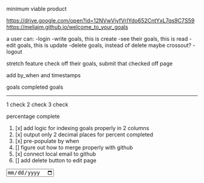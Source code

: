 minimum viable product

https://drive.google.com/open?id=12NVwVjyfVrIYdo652CntYxL7qs9C7S59
https://meliajm.github.io/welcome_to_your_goals

a user can:
    -login
    -write goals, this is create
    -see their goals, this is read
    -edit goals, this is update
    -delete goals, instead of delete maybe crossout?
    -logout

stretch feature check off their goals, submit that checked off page

add by_when and timestamps

goals                   completed goals
___________          ______________________

1                       check 
2                       check 
3                       check

percentage complete

1. [x] add logic for indexing goals properly in 2 columns
2. [x] output only 2 decimal places for percent completed
3. [x] pre-populate by when
4. [] figure out how to merge properly with github
5. [x] connect local email to github
6. [] add delete button to edit page


 <input type="date" name="by_when" id="by_when">

